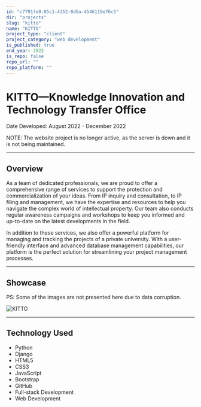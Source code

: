 ```yaml
---
id: "c7791fe0-85c1-4352-8d6a-4546119e76c5"
dir: "projects"
slug: "kitto"
name: "KITTO"
project_type: "client"
project_category: "web development"
is_published: true
end_year: 2022
is_repo: false
repo_url: ""
repo_platform: ""
---
```


# KITTO—Knowledge Innovation and Technology Transfer Office

Date Developed: August 2022 - December 2022

NOTE: The website project is no longer active, as the server is down and it is not being maintained.

---

## Overview

As a team of dedicated professionals, we are proud to offer a comprehensive range of services to support the protection and commercialization of your ideas. From IP inquiry and consultation, to IP filing and management, we have the expertise and resources to help you navigate the complex world of intellectual property. Our team also conducts regular awareness campaigns and workshops to keep you informed and up-to-date on the latest developments in the field.

In addition to these services, we also offer a powerful platform for managing and tracking the projects of a private university. With a user-friendly interface and advanced database management capabilities, our platform is the perfect solution for streamlining your project management processes.

---

## Showcase

PS: Some of the images are not presented here due to data corruption.

![KITTO](https://i.imgur.com/2mfAzqq.jpg)

---

## Technology Used

- Python
- Django
- HTML5
- CSS3
- JavaScript
- Bootstrap
- GitHub
- Full-stack Development
- Web Development

